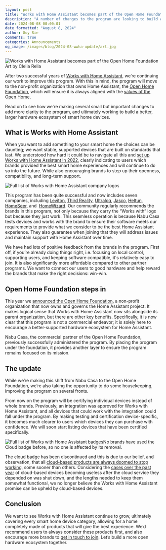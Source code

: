 ```yaml
---
layout: post
title: "Works with Home Assistant becomes part of the Open Home Foundation"
description: "A number of changes to the program are looking to build a better hardware ecosystem for the smart home."
date: 2024-08-08 00:00:01
date_formatted: "August 8, 2024"
author: Guy Sie
comments: true
categories: Announcements
og_image: /images/blog/2024-08-wwha-update/art.jpg
---
```

<p class='img'><img src='/images/blog/2024-08-wwha-update/art.jpg' style='border: 0;box-shadow: none;' alt="Works with Home Assistant becomes part of the Open Home Foundation">Art by Clelia Rella</p>

After two successful years of [Works with Home Assistant](https://partner.home-assistant.io/), we’re continuing our work to improve this program. With this in mind, the program will move to the non-profit organization that owns Home Assistant, the [Open Home Foundation](https://www.openhomefoundation.org/), which will ensure it is always aligned with the [values of the Open Home](https://www.openhomefoundation.org/about/).

Read on to see how we're making several small but important changes to add more clarity to the program, and ultimately working to build a better, larger hardware ecosystem of smart home devices.

<!--more-->

## What is Works with Home Assistant

When you want to add something to your smart home the choices can be daunting; we want stable, supported devices that are built on standards that last. We understood how hard it could be to navigate all this and [set up Works with Home Assistant in 2022](/blog/2022/07/12/partner-program/), clearly indicating to users which brands provided the best smart home experiences and will continue to do so into the future. While also encouraging brands to step up their openness, compatibility, and long-term support.

<p class='img'><img src='/images/blog/2024-08-wwha-update/wwha-company-logos.png' style='border: 0;box-shadow: none;' alt="Full list of Works with Home Assistant company logos"></p>

This program has been quite successful and now includes seven companies, including [Leviton](/blog/2022/07/27/leviton-partner/), [Third Reality](/blog/2022/10/13/third-reality-partner/), [Ultraloq](/blog/2022/10/25/ultraloq-partner/), [Jasco](/blog/2022/10/26/jasco-partner/), [Heltun](/blog/2023/03/03/heltun-partner/), [HomeSeer](/blog/2023/04/11/homeseer-partner/), and  [HomeWizard](/blog/2023/12/07/homewizard-joins-works-with-home-assistant-program/). Our community regularly recommends the brands in this program, not only because they carry the “Works with” logo but because they just work. This seamless operation is because Nabu Casa tests devices and works with the brand to ensure their software meets our requirements to provide what we consider to be the best Home Assistant experience. They also guarantee when joining that they will address issues and maintain support with Home Assistant over time.

We have had lots of positive feedback from the brands in the program. First off, if you’re already doing things right, i.e. focusing on local control, supporting users, and keeping software compatible, it's relatively easy to join. It is also significantly more affordable compared to other partner programs. We want to connect our users to good hardware and help reward the brands that make the right decisions: win-win.

## Open Home Foundation steps in

This year we [announced the Open Home Foundation](https://www.openhomefoundation.org/blog/announcing-the-open-home-foundation/), a non-profit organization that now owns and governs the Home Assistant project. It makes logical sense that Works with Home Assistant now sits alongside its parent organization, but there are other key benefits. Specifically, it is now clear that this program is not a commercial endeavor; it is solely here to encourage a better-supported hardware ecosystem for Home Assistant.

Nabu Casa, the commercial partner of the Open Home Foundation, previously successfully administered the program. By placing the program under the foundation, it provides another layer to ensure the program remains focused on its mission.

## The update

While we’re making this shift from Nabu Casa to the Open Home Foundation, we’re also taking the opportunity to do some housekeeping, improving the program on several fronts.

From now on the program will be certifying individual devices instead of whole brands. Previously, an integration was approved for Works with Home Assistant, and all devices that could work with the integration could fall under the program. By making testing and certification device-specific, it becomes much clearer to users which devices they can purchase with confidence. We will soon start listing devices that have been certified specifically.

<p class='img'><img src='/images/blog/2024-08-wwha-update/wwha-badges.png' style='border: 0;box-shadow: none;' alt="Full list of Works with Home Assistant badges">No brands have used the Cloud badge before, so no one is affected by its removal.</p>

The cloud badge has been discontinued and this is due to our belief, and observation, that all [cloud-based products are always doomed to stop working](https://newsletter.openhomefoundation.org/all-cloud-based-products-will-come-to-an-end/), some sooner than others. Considering the [cases over the past year](https://newsletter.openhomefoundation.org/all-cloud-based-products-will-come-to-an-end/#:~:text=How%20not%20to%20phase%20out%20cloud%2Dbased%20products) of cloud-based devices becoming useless after the cloud service they depended on was shut down, and the lengths needed to keep them somewhat functional, we no longer believe the Works with Home Assistant promise can be upheld by cloud-based devices.

## Conclusion

We want to see Works with Home Assistant continue to grow, ultimately covering every smart home device category, allowing for a home completely made of products that will give the best experience. We’d recommend users to always consider these products first, and also encourage more brands to [get in touch to join](https://partner.home-assistant.io/). Let’s build a more open hardware ecosystem together.
